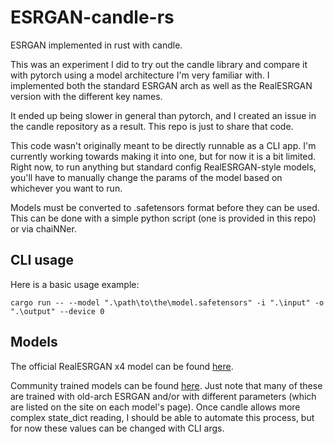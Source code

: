 # ESRGAN-candle-rs

ESRGAN implemented in rust with candle.

This was an experiment I did to try out the candle library and compare it with pytorch using a model architecture I'm very familiar with. I implemented both the standard ESRGAN arch as well as the RealESRGAN version with the different key names.

It ended up being slower in general than pytorch, and I created an issue in the candle repository as a result. This repo is just to share that code.

This code wasn't originally meant to be directly runnable as a CLI app. I'm currently working towards making it into one, but for now it is a bit limited. Right now, to run anything but standard config RealESRGAN-style models, you'll have to manually change the params of the model based on whichever you want to run.

Models must be converted to .safetensors format before they can be used. This can be done with a simple python script (one is provided in this repo) or via chaiNNer.

## CLI usage

Here is a basic usage example:

```cargo run -- --model ".\path\to\the\model.safetensors" -i ".\input" -o ".\output" --device 0```

## Models

The official RealESRGAN x4 model can be found [here](https://github.com/xinntao/Real-ESRGAN/releases/download/v0.1.0/RealESRGAN_x4plus.pth).

Community trained models can be found [here](https://openmodeldb.info/?t=arch%3Aesrgan). Just note that many of these are trained with old-arch ESRGAN and/or with different parameters (which are listed on the site on each model's page). Once candle allows more complex state_dict reading, I should be able to automate this process, but for now these values can be changed with CLI args.